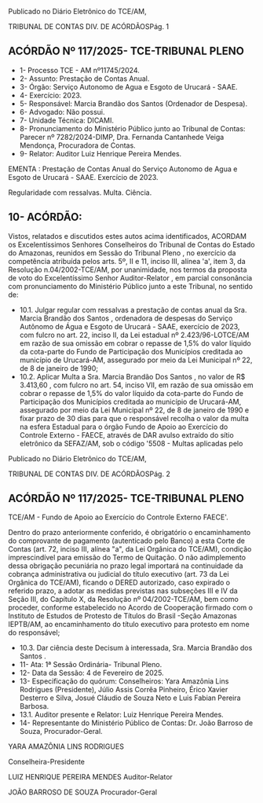 Publicado  no  Diário  Eletrônico do TCE/AM,

TRIBUNAL DE CONTAS DIV. DE ACÓRDÃOSPág. 1

## ACÓRDÃO Nº 117/2025- TCE-TRIBUNAL PLENO

- 1- Processo TCE - AM nº11745/2024.
- 2- Assunto: Prestação de Contas Anual.
- 3- Órgão: Serviço Autonomo de Agua e Esgoto de Urucará - SAAE.
- 4- Exercício: 2023.
- 5- Responsável: Marcia Brandão dos Santos (Ordenador de Despesa).
- 6- Advogado: Não possui.
- 7- Unidade Técnica: DICAMI.
- 8- Pronunciamento  do  Ministério  Público  junto  ao  Tribunal  de  Contas: Parecer  nº 7282/2024-DIMP,  Dra.  Fernanda  Cantanhede  Veiga  Mendonça,  Procuradora  de Contas.
- 9- Relator: Auditor Luiz Henrique Pereira Mendes.

EMENTA :  Prestação  de  Contas  Anual  do  Serviço Autonomo de Agua e Esgoto de Urucará - SAAE. Exercício de 2023.

Regularidade com ressalvas. Multa. Ciência.

## 10-  ACÓRDÃO:

Vistos, relatados e discutidos estes autos acima identificados, ACORDAM os Excelentíssimos Senhores Conselheiros do Tribunal de Contas do Estado do Amazonas, reunidos em Sessão do Tribunal Pleno , no exercício da competência atribuída pelos arts. 5º, II e 11, inciso III, alínea 'a', item 3, da  Resolução  n.04/2002-TCE/AM, por unanimidade, nos termos da proposta de voto do Excelentíssimo Senhor Auditor-Relator , em parcial consonância com pronunciamento do Ministério Público junto a este Tribunal, no sentido de:

- 10.1. Julgar  regular  com  ressalvas a  prestação  de  contas  anual  da  Sra. Marcia  Brandão  dos  Santos ,  ordenadora  de  despesas  do  Serviço Autônomo de Água e Esgoto de Urucará - SAAE, exercício de 2023, com fulcro no art. 22, inciso II, da Lei estadual nº 2.423/96-LOTCE/AM em  razão  de  sua  omissão  em  cobrar  o  repasse  de  1,5%  do  valor líquido da cota-parte do Fundo  de Participação dos Municípios creditada  ao  município  de  Urucará-AM,  assegurado  por  meio  da  Lei Municipal nº 22, de 8 de janeiro de 1990;
- 10.2. Aplicar  Multa a  Sra. Marcia  Brandão  Dos  Santos ,  no  valor  de R$ 3.413,60 , com fulcro no art. 54, inciso VII, em razão de sua omissão em cobrar o repasse de 1,5% do valor líquido da cota-parte do Fundo de Participação  dos  Municípios  creditada  ao  município  de  Urucará-AM, assegurado por meio da Lei Municipal nº 22, de 8 de janeiro de 1990 e fixar prazo de 30 dias para que o responsável recolha o valor da multa na  esfera  Estadual  para  o  órgão  Fundo  de  Apoio  ao  Exercício  do Controle  Externo  -  FAECE,  através  de  DAR  avulso  extraído  do  sítio eletrônico da SEFAZ/AM, sob o código '5508 - Multas aplicadas pelo

Publicado  no  Diário  Eletrônico do TCE/AM,

TRIBUNAL DE CONTAS DIV. DE ACÓRDÃOSPág. 2

## ACÓRDÃO Nº 117/2025- TCE-TRIBUNAL PLENO

TCE/AM  -  Fundo  de  Apoio  ao  Exercício  do  Controle  Externo  FAECE'.

Dentro do prazo anteriormente conferido, é obrigatório o encaminhamento  do  comprovante  de  pagamento  (autenticado  pelo Banco)  a  esta  Corte  de  Contas  (art.  72,  inciso  III,  alínea  "a",  da  Lei Orgânica  do  TCE/AM),  condição  imprescindível  para  emissão  do Termo de Quitação. O não adimplemento dessa obrigação pecuniária no prazo legal importará na continuidade da cobrança administrativa ou judicial do título executivo (art. 73 da Lei Orgânica do TCE/AM), ficando o  DERED  autorizado,  caso  expirado  o  referido  prazo,  a  adotar  as medidas previstas nas subseções III e IV da Seção III, do Capítulo X, da  Resolução  nº  04/2002-TCE/AM,  bem  como  proceder,  conforme estabelecido  no  Acordo  de  Cooperação  firmado  com  o  Instituto  de Estudos  de  Protesto  de Títulos do Brasil -Seção  Amazonas  IEPTB/AM,  ao  encaminhamento  do  título  executivo  para  protesto  em nome do responsável;

- 10.3. Dar ciência deste Decisum à interessada, Sra. Marcia Brandão dos Santos .
- 11-  Ata: 1ª Sessão Ordinária- Tribunal Pleno.
- 12-  Data da Sessão: 4 de Fevereiro de 2025.
- 13-  Especificação do quórum: Conselheiros: Yara Amazônia Lins Rodrigues (Presidente), Júlio Assis Corrêa Pinheiro, Érico Xavier Desterro e Silva, Josué Cláudio de Souza Neto e Luis Fabian Pereira Barbosa.
- 13.1. Auditor presente e Relator: Luiz Henrique Pereira Mendes.
- 14-  Representante  do  Ministério  Público  de  Contas: Dr.  João  Barroso  de  Souza, Procurador-Geral.

YARA AMAZÔNIA LINS RODRIGUES

Conselheira-Presidente

LUIZ HENRIQUE PEREIRA MENDES Auditor-Relator

JOÃO BARROSO DE SOUZA Procurador-Geral